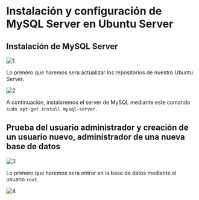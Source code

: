 # Instalación y configuración de MySQL Server en Ubuntu Server  

## Instalación de MySQL Server  

![1](https://user-images.githubusercontent.com/71833555/96734703-b6fbe500-13b2-11eb-8362-f6ec4bec781d.png)  

Lo primero que haremos sera actualizar los repositorios de nuestro Ubuntu Server.  

![2](https://user-images.githubusercontent.com/71833555/96734710-b82d1200-13b2-11eb-9504-a2ce2b65baad.png)  

A continuación, instalaremos el server de MySQL mediante este comando `sudo apt-get install mysql-server`.  

## Prueba del usuario administrador y creación de un usuario nuevo, administrador de una nueva base de datos  

![3](https://user-images.githubusercontent.com/71833555/96734712-b95e3f00-13b2-11eb-8554-ecb187414df6.png)  

Lo primero que haremos sera entrar en la base de datos mediante el usuario `root`.  

![4](https://user-images.githubusercontent.com/71833555/96734717-b9f6d580-13b2-11eb-8768-768d3315e1cd.png)  

  
